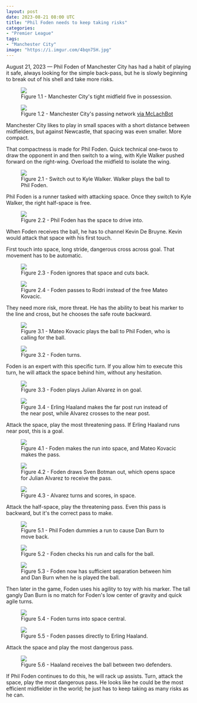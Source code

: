 ```yaml
---
layout: post
date: 2023-08-21 08:00 UTC
title: "Phil Foden needs to keep taking risks"
categories:
- "Premier League"
tags:
- "Manchester City"
image: "https://i.imgur.com/4bqn75H.jpg"
---
```


August 21, 2023 — Phil Foden of Manchester City has had a habit of playing it safe, always looking for the simple back-pass, but he is slowly beginning to break out of his shell and take more risks. 

<!---more--->

<figure>
    <img src="https://i.imgur.com/7MoqAvp.jpg">
    <figcaption>Figure 1.1 - Manchester City's tight midfield five in possession.</figcaption>
</figure> 

<figure>
    <img src="https://i.imgur.com/Qq7csfB.jpg">
    <figcaption>Figure 1.2 - Manchester City's passing network <a href="https://x.com/mclachbot/status/1693042236437458965?s=46&t=YC8lQJTh43E_mBQW40Ct2g">via McLachBot</a></figcaption>
</figure> 

Manchester City likes to play in small spaces with a short distance between midfielders, but against Newcastle, that spacing was even smaller. More compact. 

That compactness is made for Phil Foden. Quick technical one-twos to draw the opponent in and then switch to a wing, with Kyle Walker pushed forward on the right-wing. Overload the midfield to isolate the wing. 

<figure>
    <img src="https://i.imgur.com/qHlRs69.jpg">
    <figcaption>Figure 2.1 - Switch out to Kyle Walker. Walker plays the ball to Phil Foden.</figcaption>
</figure> 

Phil Foden is a runner tasked with attacking space. Once they switch to Kyle Walker, the right half-space is free. 

<figure>
    <img src="https://i.imgur.com/4bqn75H.jpg">
    <figcaption>Figure 2.2 - Phil Foden has the space to drive into.</figcaption>
</figure> 

When Foden receives the ball, he has to channel Kevin De Bruyne. Kevin would attack that space with his first touch. 

First touch into space, long stride, dangerous cross across goal. That movement has to be automatic. 

<figure>
    <img src="https://i.imgur.com/hNiuzKY.jpg">
    <figcaption>Figure 2.3 - Foden ignores that space and cuts back.</figcaption>
</figure> 

<figure>
    <img src="https://i.imgur.com/OgUM6r1.jpg">
    <figcaption>Figure 2.4 - Foden passes to Rodri instead of the free Mateo Kovacic.</figcaption>
</figure> 

They need more risk, more threat. He has the ability to beat his marker to the line and cross, but he chooses the safe route backward. 

<figure>
    <img src="https://i.imgur.com/VYBhZHu.jpg">
    <figcaption>Figure 3.1 - Mateo Kovacic plays the ball to Phil Foden, who is calling for the ball.</figcaption>
</figure> 

<figure>
    <img src="https://i.imgur.com/mGOoQCH.jpg">
    <figcaption>Figure 3.2 - Foden turns.</figcaption>
</figure> 

Foden is an expert with this specific turn. If you allow him to execute this turn, he will attack the space behind him, without any hesitation.

<figure>
    <img src="https://i.imgur.com/Pdosdts.jpg">
    <figcaption>Figure 3.3 - Foden plays Julian Alvarez in on goal.</figcaption>
</figure> 

<figure>
    <img src="https://i.imgur.com/kSBut51.jpg">
    <figcaption>Figure 3.4 - Erling Haaland makes the far post run instead of the near post, while Alvarez crosses to the near post.</figcaption>
</figure> 

Attack the space, play the most threatening pass. If Erling Haaland runs near post, this is a goal. 

<figure>
    <img src="https://i.imgur.com/hSLdB0v.jpg">
    <figcaption>Figure 4.1 - Foden makes the run into space, and Mateo Kovacic makes the pass.</figcaption>
</figure> 

<figure>
    <img src="https://i.imgur.com/kTRIyPk.jpg">
    <figcaption>Figure 4.2 - Foden draws Sven Botman out, which opens space for Julian Alvarez to receive the pass.</figcaption>
</figure> 

<figure>
    <img src="https://i.imgur.com/rAeOCuN.jpg">
    <figcaption>Figure 4.3 - Alvarez turns and scores, in space.</figcaption>
</figure> 

Attack the half-space, play the threatening pass. Even this pass is backward, but it's the correct pass to make.  

<figure>
    <img src="https://i.imgur.com/1X0R4uf.jpg">
    <figcaption>Figure 5.1 - Phil Foden dummies a run to cause Dan Burn to move back.</figcaption>
</figure> 

<figure>
    <img src="https://i.imgur.com/7zRi3O1.jpg">
    <figcaption>Figure 5.2 - Foden checks his run and calls for the ball.</figcaption>
</figure> 

<figure>
    <img src="https://i.imgur.com/xwpcTKd.jpg">
    <figcaption>Figure 5.3 - Foden now has sufficient separation between him and Dan Burn when he is played the ball.</figcaption>
</figure> 

Then later in the game, Foden uses his agility to toy with his marker. The tall gangly Dan Burn is no match for Foden's low center of gravity and quick agile turns. 

<figure>
    <img src="https://i.imgur.com/9xGw1Er.jpg">
    <figcaption>Figure 5.4 - Foden turns into space central.</figcaption>
</figure> 

<figure>
    <img src="https://i.imgur.com/PUtawVs.jpg">
    <figcaption>Figure 5.5 - Foden passes directly to Erling Haaland.</figcaption>
</figure> 

Attack the space and play the most dangerous pass.

<figure>
    <img src="https://i.imgur.com/M3UGfrR.jpg">
    <figcaption>Figure 5.6 - Haaland receives the ball between two defenders.</figcaption>
</figure> 

If Phil Foden continues to do this, he will rack up assists. Turn, attack the space, play the most dangerous pass. He looks like he could be the most efficient midfielder in the world; he just has to keep taking as many risks as he can.
